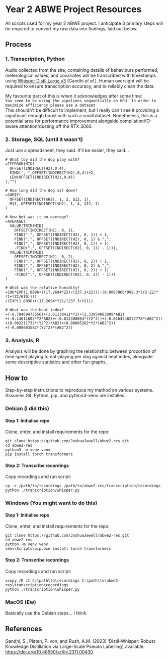 # Year 2 ABWE Project Resources
All scripts used for my year 2 ABWE project. I anticipate 3 primary steps will be required to convert my raw data into findings, laid out below.

## Process
### 1. Transcription, Python
Audio collected from the site, containing details of behaviours performed, meterological values, and covariates will be transcribed with timestamps using [Whisper Distil Large v3](https://huggingface.co/distil-whisper/distil-large-v3) (Gandhi _et al._). Human oversight will be required to ensure transcription accuracy, and to reliably clean the data.

My favourite part of this is when it acknowledges after some time:<br />
`You seem to be using the pipelines sequentially on GPU. In order to maximize efficiency please use a dataset`<br />
This shouldn't be difficult to implement, but I really can't see it providing a significant enough boost with such a small dataset. Nonetheless, this is a potential area for performance improvement alongside compilation/IO-aware attention/dusting off the RTX 3060.

### 2. Storage, SQL (until it wasn't)
Just use a spreadsheet, they said. It'll be easier, they said...
```
# What toy did the dog play with?
=IFERROR(MID(
  OFFSET(INDIRECT(H2),0,4),
  FIND(", ",OFFSET(INDIRECT(H2),0,4))+2,
  LEN(OFFSET(INDIRECT(H2),0,4))
),"")

# How long did the dog sit down?
=SUMIF(
  OFFSET(INDIRECT($H2), 1, 2, $I2, 1),
  M$1, OFFSET(INDIRECT($H2), 1, 4, $I2, 1)
)

# How hot was it on average?
=AVERAGE(
  VALUE(TRIM(MID(
    OFFSET(INDIRECT(H2), 0, 1),
    FIND(",", OFFSET(INDIRECT(H2), 0, 1)) + 1,
    FIND(",", OFFSET(INDIRECT(H2), 0, 1) & ",",
    FIND(",", OFFSET(INDIRECT(H2), 0, 1)) + 1)
    -FIND(",", OFFSET(INDIRECT(H2), 0, 1)) - 1))),
  VALUE(TRIM(MID(
    OFFSET(INDIRECT(H2), 0, 2),
    FIND(",", OFFSET(INDIRECT(H2), 0, 2)) + 1,
    FIND(",", OFFSET(INDIRECT(H2), 0, 2) & ",",
    FIND(",", OFFSET(INDIRECT(H2), 0, 2)) + 1)
    -FIND(",", OFFSET(INDIRECT(H2), 0, 2)) - 1)))
)

# What was the relative humidity?
=100*EXP(1.8096+((17.2694*Z2)/(237.3+Z2)))-(0.0007866*998.3*(Y2-Z2)*(1+(Z2/610))))
/(EXP(1.8096+((17.2694*Y2)/(237.3+Y2)))

# What was the heat index?
=(-8.78469475556)+(1.61139411*Y2)+(2.33854883889*AB2)
+(-0.14611605*Y2*AB2)+(-0.012308094*(Y2^2))+(-0.0164248277778*(AB2^2))
+(0.002211732*(Y2^2)*AB2)+(0.00085282*Y2*(AB2^2))
+(-0.000003582*(Y2^2)*(AB2^2))
```

### 3. Analysis, R
Analysis will be done by graphing the relationship between proportion of time spent playing to not-playing per dog against heat index, alongside some descriptive statistics and other fun graphs.

## How to
Step-by-step instructions to reproduce my method on various systems. Assumes Git, Python, pip, and python3-venv are installed.

### Debian (I did this)
#### Step 1: Initialise repo
Clone, enter, and install requirements for the repo:
```
git clone https://github.com/JoshuaJewell/abwe2-res.git
cd abwe2-res
python3 -m venv venv
pip install torch transformers
```

#### Step 2: Transcribe recordings
Copy recordings and run script:
```
cp -r /path/to/recordings /path/to/abwe2-res/transcription/recordings
python ./transcription/whisper.py
```

### Windows (You might want to do this)
#### Step 1: Initialise repo
Clone, enter, and install requirements for the repo:
```
git clone https://github.com/JoshuaJewell/abwe2-res.git
cd abwe2-res
python -m venv venv
venv\Scripts\pip.exe install torch transformers
```

#### Step 2: Transcribe recordings
Copy recordings and run script:
```
xcopy /E /I C:\path\to\recordings C:\path\to\abwe2-res\transcription\recordings
python .\transcription\whisper.py
```

### MacOS (Ew)
Basically use the Debian steps... I think.

## References
Gandhi, S., Platen, P. von, and Rush, A.M. (2023) ‘Distil-Whisper: Robust Knowledge Distillation via Large-Scale Pseudo Labelling’, available: https://doi.org/10.48550/arXiv.2311.00430.
